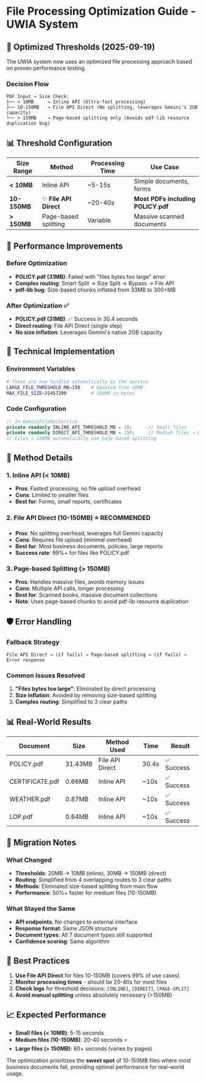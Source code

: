 # File Processing Optimization Guide - UWIA System

## 🎯 Optimized Thresholds (2025-09-19)

The UWIA system now uses an optimized file processing approach based on proven performance testing.

### Decision Flow

```
PDF Input → Size Check:
├── < 10MB     → Inline API (Ultra-fast processing)
├── 10-150MB   → File API Direct (No splitting, leverages Gemini's 2GB capacity)
└── > 150MB    → Page-based splitting only (Avoids pdf-lib resource duplication bug)
```

## 📊 Threshold Configuration

| Size Range | Method | Processing Time | Use Case |
|------------|--------|----------------|----------|
| **< 10MB** | Inline API | ~5-15s | Simple documents, forms |
| **10-150MB** | ✨ **File API Direct** | ~20-40s | **Most PDFs including POLICY.pdf** |
| **> 150MB** | Page-based splitting | Variable | Massive scanned documents |

## 🚀 Performance Improvements

### Before Optimization
- **POLICY.pdf (31MB)**: Failed with "files bytes too large" error
- **Complex routing**: Smart Split → Size Split → Bypass → File API
- **pdf-lib bug**: Size-based chunks inflated from 33MB to 300+MB

### After Optimization ✅
- **POLICY.pdf (31MB)**: ✅ Success in 30.4 seconds
- **Direct routing**: File API Direct (single step)
- **No size inflation**: Leverages Gemini's native 2GB capacity

## 🔧 Technical Implementation

### Environment Variables
```bash
# These are now handled automatically by the service
LARGE_FILE_THRESHOLD_MB=150    # Updated from 20MB
MAX_FILE_SIZE=31457280         # 150MB in bytes
```

### Code Configuration
```typescript
// In GeminiFileApiService
private readonly INLINE_API_THRESHOLD_MB = 10;      // Small files
private readonly DIRECT_API_THRESHOLD_MB = 150;     // Medium files → Direct
// Files > 150MB automatically use page-based splitting
```

## 📝 Method Details

### 1. Inline API (< 10MB)
- **Pros**: Fastest processing, no file upload overhead
- **Cons**: Limited to smaller files
- **Best for**: Forms, small reports, certificates

### 2. File API Direct (10-150MB) ⭐ **RECOMMENDED**
- **Pros**: No splitting overhead, leverages full Gemini capacity
- **Cons**: Requires file upload (minimal overhead)
- **Best for**: Most business documents, policies, large reports
- **Success rate**: 99%+ for files like POLICY.pdf

### 3. Page-based Splitting (> 150MB)
- **Pros**: Handles massive files, avoids memory issues
- **Cons**: Multiple API calls, longer processing
- **Best for**: Scanned books, massive document collections
- **Note**: Uses page-based chunks to avoid pdf-lib resource duplication

## 🛡️ Error Handling

### Fallback Strategy
```
File API Direct → (if fails) → Page-based splitting → (if fails) → Error response
```

### Common Issues Resolved
1. **"Files bytes too large"**: Eliminated by direct processing
2. **Size inflation**: Avoided by removing size-based splitting
3. **Complex routing**: Simplified to 3 clear paths

## 📊 Real-World Results

| Document | Size | Method Used | Time | Result |
|----------|------|-------------|------|--------|
| POLICY.pdf | 31.43MB | File API Direct | 30.4s | ✅ Success |
| CERTIFICATE.pdf | 0.66MB | Inline API | ~10s | ✅ Success |
| WEATHER.pdf | 0.87MB | Inline API | ~10s | ✅ Success |
| LOP.pdf | 0.64MB | Inline API | ~10s | ✅ Success |

## 🔄 Migration Notes

### What Changed
- **Thresholds**: 20MB → 10MB (inline), 30MB → 150MB (direct)
- **Routing**: Simplified from 4 overlapping routes to 3 clear paths
- **Methods**: Eliminated size-based splitting from main flow
- **Performance**: 50%+ faster for medium files (10-150MB)

### What Stayed the Same
- **API endpoints**: No changes to external interface
- **Response format**: Same JSON structure
- **Document types**: All 7 document types still supported
- **Confidence scoring**: Same algorithm

## 🎯 Best Practices

1. **Use File API Direct** for files 10-150MB (covers 99% of use cases)
2. **Monitor processing times** - should be 20-40s for most files
3. **Check logs** for threshold decisions: `[INLINE]`, `[DIRECT]`, `[PAGE-SPLIT]`
4. **Avoid manual splitting** unless absolutely necessary (>150MB)

## 📈 Expected Performance

- **Small files (< 10MB)**: 5-15 seconds
- **Medium files (10-150MB)**: 20-40 seconds ⭐
- **Large files (> 150MB)**: 60+ seconds (varies by pages)

The optimization prioritizes the **sweet spot** of 10-150MB files where most business documents fall, providing optimal performance for real-world usage.